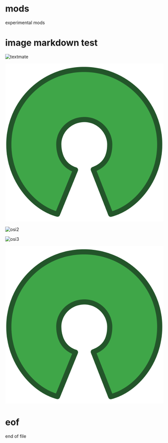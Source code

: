 # mods
experimental mods
# image markdown test

![textmate](https://raw.github.com/textmate/textmate/gh-pages/images/screenshot.png)  

![osi1](osi_keyhole.png)

![osi2](https://raw.github.com/pemn/mods/osi_keyhole.png)

![osi3](https://raw.github.com/pemn/mods/osi_keyhole.png?raw=true)

![osi4](osi_keyhole.png?raw=true)

# eof
end of file
